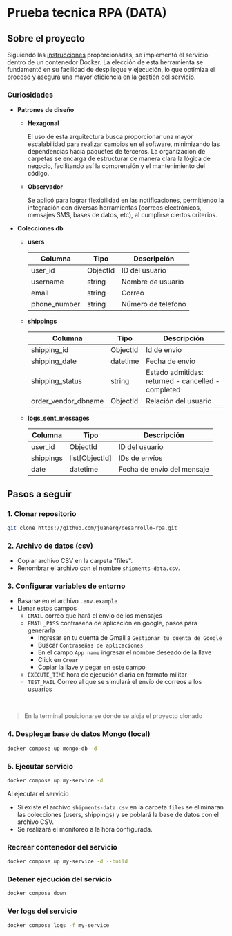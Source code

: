 # Prueba tecnica RPA (DATA)
## Sobre el proyecto

Siguiendo las [instrucciones](https://ordinary-increase-e87.notion.site/RPA-DATA-2da37f1d8e3b46bcbece442ca238678c) proporcionadas, se implementó el servicio dentro de un contenedor Docker. La elección de esta herramienta se fundamentó en su facilidad de despliegue y ejecución, lo que optimiza el proceso y asegura una mayor eficiencia en la gestión del servicio.

### Curiosidades
- **Patrones de diseño**
  - **Hexagonal**

    El uso de esta arquitectura busca proporcionar una mayor escalabilidad para realizar cambios en el software, minimizando las dependencias hacia paquetes de terceros. La organización de carpetas se encarga de estructurar de manera clara la lógica de negocio, facilitando así la comprensión y el mantenimiento del código.

  - **Observador**
  
    Se aplicó para lograr flexibilidad en las notificaciones, permitiendo la integración con diversas herramientas (correos electrónicos, mensajes SMS, bases de datos, etc), al cumplirse ciertos criterios.

- **Colecciones db**
  - **users**

    | Columna       | Tipo           | Descripción                           |
    |---------------|----------------|---------------------------------------|
    | user_id       | ObjectId       | ID del usuario                        |
    | username      | string         | Nombre de usuario                     |
    | email         | string         | Correo                                |
    | phone_number  | string         | Número de telefono                    |

  - **shippings**

    | Columna                | Tipo              | Descripción                                        |
    |------------------------|-------------------|----------------------------------------------------|
    | shipping_id            | ObjectId          | Id de envio                                        |
    | shipping_date          | datetime          | Fecha de envio                                     |
    | shipping_status        | string            | Estado admitidas: returned - cancelled - completed |
    | order_vendor_dbname    | ObjectId          | Relación del usuario                               |

  - **logs_sent_messages**

    | Columna       | Tipo           | Descripción                           |
    |---------------|----------------|---------------------------------------|
    | user_id       | ObjectId       | ID del usuario                        |
    | shippings     | list[ObjectId] | IDs de envíos                         |
    | date          | datetime       | Fecha de envío del mensaje            |



## Pasos a seguir

### 1. Clonar repositorio 

```bash
git clone https://github.com/juanerq/desarrollo-rpa.git
```

### 2. Archivo de datos (csv)

- Copiar archivo CSV en la carpeta "files".
- Renombrar el archivo con el nombre `shipments-data.csv`.

### 3. Configurar variables de entorno
- Basarse en el archivo `.env.example`
- Llenar estos campos
  - `EMAIL` correo que hará el envio de los mensajes
  - `EMAIL_PASS` contraseña de aplicación en google, pasos para generarla
    - Ingresar en tu cuenta de Gmail a `Gestionar tu cuenta de Google`
    - Buscar `Contraseñas de aplicaciones`
    - En el campo `App name` ingresar el nombre deseado de la llave
    - Click en `Crear`
    - Copiar la llave y pegar en este campo
  - `EXECUTE_TIME` hora de ejecución diaria en formato militar
  - `TEST_MAIL` Correo al que se simulará el envío de correos a los usuarios
  
<br/>

> En la terminal posicionarse donde se aloja el proyecto clonado

### 4. Desplegar base de datos Mongo (local)

```bash
docker compose up mongo-db -d
```

### 5. Ejecutar servicio

```bash
docker compose up my-service -d
```

Al ejecutar el servicio
- Si existe el archivo `shipments-data.csv` en la carpeta `files` se eliminaran las colecciones (users, shippings) y se poblará la base de datos con el archivo CSV.
- Se realizará el monitoreo a la hora configurada.

### Recrear contenedor del servicio

```bash
docker compose up my-service -d --build
```

### Detener ejecución del servicio

```bash
docker compose down
```

### Ver logs del servicio

```bash
docker compose logs -f my-service
```